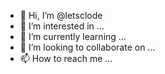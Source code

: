 - 👋 Hi, I’m @letsclode
- 👀 I’m interested in ...
- 🌱 I’m currently learning ...
- 💞️ I’m looking to collaborate on ...
- 📫 How to reach me ...

<!---
letsclode/letsclode is a ✨ special ✨ repository because its `README.md` (this file) appears on your GitHub profile.
You can click the Preview link to take a look at your changes.
--->
